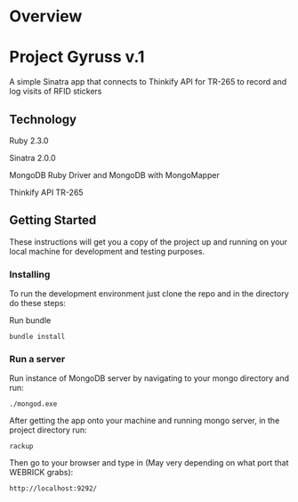 # Overview

# Project Gyruss v.1

A simple Sinatra app that connects to Thinkify API for TR-265 to record and log visits of RFID stickers

## Technology

Ruby 2.3.0

Sinatra 2.0.0

MongoDB Ruby Driver and MongoDB with MongoMapper

Thinkify API TR-265

## Getting Started

These instructions will get you a copy of the project up and running on your local machine for development and testing purposes.

### Installing

To run the development environment just clone the repo and in the directory do these steps:

Run bundle

```
bundle install
```

### Run a server

Run instance of MongoDB server by navigating to your mongo directory and run:

```
./mongod.exe
```

After getting the app onto your machine and running mongo server, in the project directory run:

```
rackup
```

Then go to your browser and type in (May very depending on what port that WEBRICK grabs):

```
http://localhost:9292/ 
```



